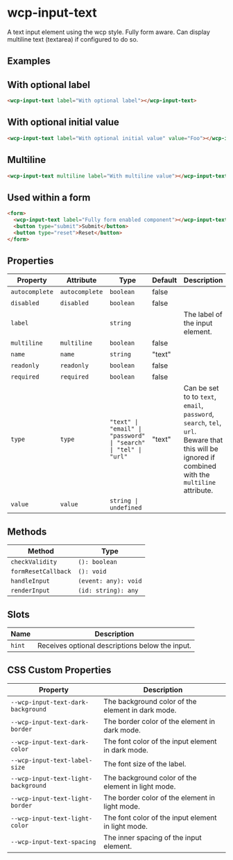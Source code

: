 # wcp-input-text

A text input element using the wcp style. Fully form aware.
Can display multiline text (textarea) if configured to do so.

## Examples

## With optional label

```html
<wcp-input-text label="With optional label"></wcp-input-text>
```

## With optional initial value

```html
<wcp-input-text label="With optional initial value" value="Foo"></wcp-input-text>
```

## Multiline

```html
<wcp-input-text multiline label="With multiline value"></wcp-input-text>
```

## Used within a form

```html
<form>
  <wcp-input-text label="Fully form enabled component"></wcp-input-text>
  <button type="submit">Submit</button>
  <button type="reset">Reset</button>
</form>
```

## Properties

| Property       | Attribute      | Type                                             | Default | Description                                      |
|----------------|----------------|--------------------------------------------------|---------|--------------------------------------------------|
| `autocomplete` | `autocomplete` | `boolean`                                        | false   |                                                  |
| `disabled`     | `disabled`     | `boolean`                                        | false   |                                                  |
| `label`        |                | `string`                                         |         | The label of the input element.                  |
| `multiline`    | `multiline`    | `boolean`                                        | false   |                                                  |
| `name`         | `name`         | `string`                                         | "text"  |                                                  |
| `readonly`     | `readonly`     | `boolean`                                        | false   |                                                  |
| `required`     | `required`     | `boolean`                                        | false   |                                                  |
| `type`         | `type`         | `"text" \| "email" \| "password" \| "search" \| "tel" \| "url"` | "text"  | Can be set to to `text`, `email`, `password`, `search`, `tel`, `url`.<br />Beware that this will be ignored if combined with the `multiline` attribute. |
| `value`        | `value`        | `string \| undefined`                            |         |                                                  |

## Methods

| Method              | Type                 |
|---------------------|----------------------|
| `checkValidity`     | `(): boolean`        |
| `formResetCallback` | `(): void`           |
| `handleInput`       | `(event: any): void` |
| `renderInput`       | `(id: string): any`  |

## Slots

| Name   | Description                                     |
|--------|-------------------------------------------------|
| `hint` | Receives optional descriptions below the input. |

## CSS Custom Properties

| Property                            | Description                                      |
|-------------------------------------|--------------------------------------------------|
| `--wcp-input-text-dark-background`  | The background color of the element in dark mode. |
| `--wcp-input-text-dark-border`      | The border color of the element in dark mode.    |
| `--wcp-input-text-dark-color`       | The font color of the input element in dark mode. |
| `--wcp-input-text-label-size`       | The font size of the label.                      |
| `--wcp-input-text-light-background` | The background color of the element in light mode. |
| `--wcp-input-text-light-border`     | The border color of the element in light mode.   |
| `--wcp-input-text-light-color`      | The font color of the input element in light mode. |
| `--wcp-input-text-spacing`          | The inner spacing of the input element.          |
